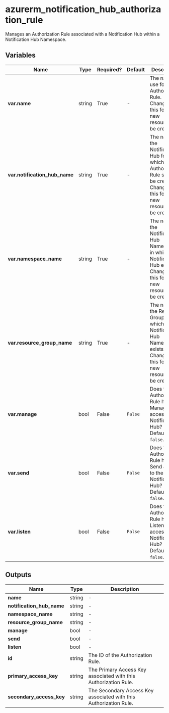 # azurerm_notification_hub_authorization_rule

Manages an Authorization Rule associated with a Notification Hub within a Notification Hub Namespace.

## Variables

| Name | Type | Required? |  Default  |  Description |
| ---- | ---- | --------- |  ----------- | ----------- |
| **var.name** | string | True | -  |  The name to use for this Authorization Rule. Changing this forces a new resource to be created. | 
| **var.notification_hub_name** | string | True | -  |  The name of the Notification Hub for which the Authorization Rule should be created. Changing this forces a new resource to be created. | 
| **var.namespace_name** | string | True | -  |  The name of the Notification Hub Namespace in which the Notification Hub exists. Changing this forces a new resource to be created. | 
| **var.resource_group_name** | string | True | -  |  The name of the Resource Group in which the Notification Hub Namespace exists. Changing this forces a new resource to be created. | 
| **var.manage** | bool | False | `False`  |  Does this Authorization Rule have Manage access to the Notification Hub? Defaults to `false`. | 
| **var.send** | bool | False | `False`  |  Does this Authorization Rule have Send access to the Notification Hub? Defaults to `false`. | 
| **var.listen** | bool | False | `False`  |  Does this Authorization Rule have Listen access to the Notification Hub? Defaults to `false`. | 



## Outputs

| Name | Type | Description |
| ---- | ---- | --------- | 
| **name** | string  | - | 
| **notification_hub_name** | string  | - | 
| **namespace_name** | string  | - | 
| **resource_group_name** | string  | - | 
| **manage** | bool  | - | 
| **send** | bool  | - | 
| **listen** | bool  | - | 
| **id** | string  | The ID of the Authorization Rule. | 
| **primary_access_key** | string  | The Primary Access Key associated with this Authorization Rule. | 
| **secondary_access_key** | string  | The Secondary Access Key associated with this Authorization Rule. | 